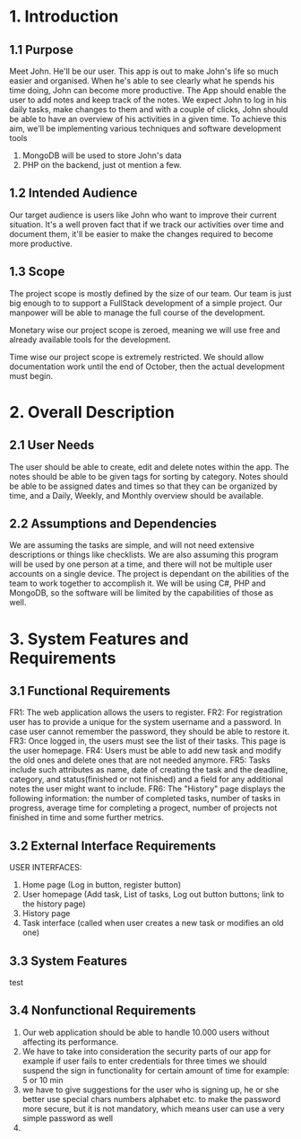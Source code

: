 # 1. Introduction

## 1.1 Purpose
Meet John. He'll be our user. This app is out to make John's life so much easier and organised. When he's able to see clearly what he spends his time doing, John can become more productive. The App should enable the user to add notes and keep track of the notes. We expect John to log in his daily tasks, make changes to them and with a couple of clicks, John should be able to have an overview of his activities in a given time. To achieve this aim, we'll be implementing various techniques and software development tools
1. MongoDB will be used to store John's data
2. PHP on the backend, just ot mention a few.

## 1.2 Intended Audience
Our target audience is users like John who want to improve their current situation. It's a well proven fact that if we track our activities over time and document them, it'll be easier to make the changes required to become more productive.

## 1.3 Scope

The project scope is mostly defined by the size of our team. Our team is just big enough to to support a FullStack development of a simple project. Our manpower will be able to manage the full course of the development.

Monetary wise our project scope is zeroed, meaning we will use free and already available tools for the development.

Time wise our project scope is extremely restricted. We should allow documentation work until the end of October, then the actual development must begin.

# 2. Overall Description

## 2.1 User Needs
The user should be able to create, edit and delete notes within the app. The notes should be able to be given tags for sorting by category. Notes should be able to be assigned dates and times so that they can be organized by time, and a Daily, Weekly, and Monthly overview should be available. 

## 2.2 Assumptions and Dependencies
We are assuming the tasks are simple, and will not need extensive descriptions or things like checklists. We are also assuming this program will be used by one person at a time, and there will not be multiple user accounts on a single device. The project is dependant on the abilities of the team to work together to accomplish it. We will be using C#, PHP and MongoDB, so the software will be limited by the capabilities of those as well. 

# 3. System Features and Requirements

## 3.1 Functional Requirements
FR1: The web application allows the users to register.
FR2: For registration user has to provide a unique for the system username and a password. In case user cannot remember the password, they should be able to restore it. 
FR3: Once logged in, the users must see the list of their tasks. This page is the user homepage.
FR4: Users must be able to add new task and modify the old ones and delete ones that are not needed anymore.
FR5: Tasks include such attributes as name, date of creating the task and the deadline, category, and status(finished or not finished) and a field for any additional notes the user might want to include.
FR6: The "History" page displays the following information: the number of completed tasks, number of tasks in progress, average time for completing a progect, number of projects not finished in time and some further metrics.

## 3.2 External Interface Requirements
USER INTERFACES:
1. Home page (Log in button, register button)
2. User homepage (Add task, List of tasks, Log out button buttons; link to the history page)
3. History page
4. Task interface (called when user creates a new task or modifies an old one)

## 3.3 System Features
test

## 3.4 Nonfunctional Requirements

1) Our web application should be able to handle 10.000 users without affecting its performance.
2) We have to take into consideration the security parts of our app for example if user fails to enter credentials for three times we should suspend the sign in functionality for certain amount of time for example: 5 or 10 min 
3) we have to give suggestions for the user who is signing up, he or she better use special chars numbers alphabet etc. to make the password more secure, but it is not mandatory, which means user can use a very simple password as well 
4)  

